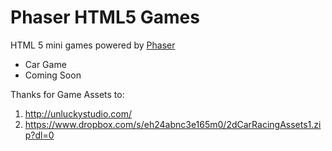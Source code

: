 # Phaser HTML5 Games
HTML 5 mini games powered by [Phaser](https://phaser.io/ "Phaser")
- Car Game
- Coming Soon



Thanks for Game Assets to:
1. http://unluckystudio.com/
2. https://www.dropbox.com/s/eh24abnc3e165m0/2dCarRacingAssets1.zip?dl=0
